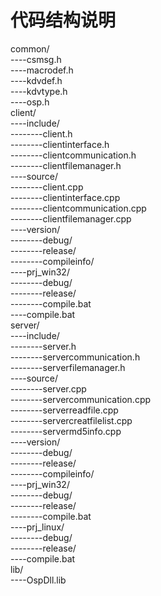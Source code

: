代码结构说明
=======================
common/<br />
----csmsg.h<br />
----macrodef.h<br />
----kdvdef.h<br />
----kdvtype.h<br />
----osp.h<br />
client/<br />
----include/<br />
--------client.h<br />
--------clientinterface.h<br />
--------clientcommunication.h<br />
--------clientfilemanager.h<br />
----source/<br />
--------client.cpp<br />
--------clientinterface.cpp<br />
--------clientcommunication.cpp<br />
--------clientfilemanager.cpp<br />
----version/<br />
--------debug/<br />
--------release/<br />
--------compileinfo/<br />
----prj_win32/<br />
--------debug/<br />
--------release/<br />
--------compile.bat<br />
----compile.bat<br />
server/<br />
----include/<br />
--------server.h<br />
--------servercommunication.h<br />
--------serverfilemanager.h<br />
----source/<br />
--------server.cpp<br />
--------servercommunication.cpp<br />
--------serverreadfile.cpp<br />
--------servercreatfilelist.cpp<br />
--------servermd5info.cpp<br />
----version/<br />
--------debug/<br />
--------release/<br />
--------compileinfo/<br />
----prj_win32/<br />
--------debug/<br />
--------release/<br />
--------compile.bat<br />
----prj_linux/<br />
--------debug/<br />
--------release/<br />
----compile.bat<br />
lib/<br />
----OspDll.lib<br />
